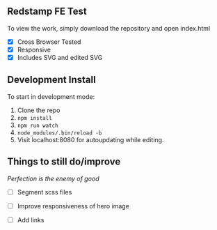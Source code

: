 ## Redstamp FE Test

To view the work, simply download the repository and open index.html

- [x] Cross Browser Tested
- [x] Responsive
- [x] Includes SVG and edited SVG

## Development Install

To start in development mode:

1. Clone the repo
2. `npm install`
3. `npm run watch`
4. `node_modules/.bin/reload -b`
5. Visit localhost:8080 for autoupdating while editing.

## Things to still do/improve

*Perfection is the enemy of good*

- [ ] Segment scss files
- [ ] Improve responsiveness of hero image
- [ ] Add links 

